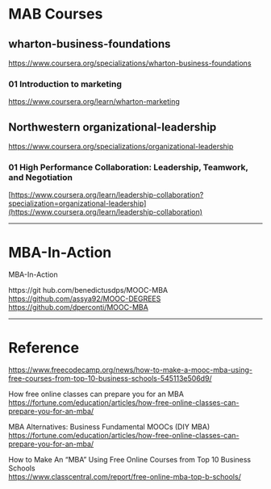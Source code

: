 #  MAB Courses
## wharton-business-foundations
https://www.coursera.org/specializations/wharton-business-foundations  
### 01 Introduction to marketing       
https://www.coursera.org/learn/wharton-marketing        

## Northwestern  organizational-leadership   
https://www.coursera.org/specializations/organizational-leadership          

### 01 High Performance Collaboration: Leadership, Teamwork, and Negotiation 
[https://www.coursera.org/learn/leadership-collaboration?specialization=organizational-leadership](https://www.coursera.org/learn/leadership-collaboration)         







---

# MBA-In-Action
MBA-In-Action
   

https://git hub.com/benedictusdps/MOOC-MBA                
https://github.com/assya92/MOOC-DEGREES                 
https://github.com/dperconti/MOOC-MBA             

---
# Reference

https://www.freecodecamp.org/news/how-to-make-a-mooc-mba-using-free-courses-from-top-10-business-schools-545113e506d9/        

How free online classes can prepare you for an MBA            
https://fortune.com/education/articles/how-free-online-classes-can-prepare-you-for-an-mba/       


MBA Alternatives: Business Fundamental MOOCs (DIY MBA)    
[https://fortune.com/education/articles/how-free-online-classes-can-prepare-you-for-an-mba/  ](https://www.bschools.org/blog/mba-alternatives-online-mba-diy)       

How to Make An “MBA” Using Free Online Courses from Top 10 Business Schools     
https://www.classcentral.com/report/free-online-mba-top-b-schools/       
